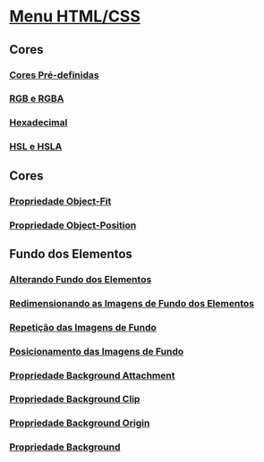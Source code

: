 # [Menu HTML/CSS](../menu_html-css.md)

## Cores 

### [Cores Pré-definidas](Estilizacao-Basica-CSS/cores-pre-definidas.md)

### [RGB e RGBA](Estilizacao-Basica-CSS/rgb-rgba.md)

### [Hexadecimal](Estilizacao-Basica-CSS/hexadecimal.md)

### [HSL e HSLA](Estilizacao-Basica-CSS/hsl-hsla.md)

## Cores

### [Propriedade Object-Fit](Estilizacao-Basica-CSS/object-fit.md)

### [Propriedade Object-Position](Estilizacao-Basica-CSS/object-position.md)

## Fundo dos Elementos

### [Alterando Fundo dos Elementos](Estilizacao-Basica-CSS/alterando-fundo-elemento.md)

### [Redimensionando as Imagens de Fundo dos Elementos](Estilizacao-Basica-CSS/redimensionando-fundo.md)

### [Repetição das Imagens de Fundo](Estilizacao-Basica-CSS/repeticao-img.md)

### [Posicionamento das Imagens de Fundo](Estilizacao-Basica-CSS/posicionamento-img.md)

### [Propriedade Background Attachment](Estilizacao-Basica-CSS/background-attachment.md)

### [Propriedade Background Clip](Estilizacao-Basica-CSS/background-clip.md)

### [Propriedade Background Origin](Estilizacao-Basica-CSS/background-origin.md)

### [Propriedade Background](Estilizacao-Basica-CSS/propriedade-background.md)

